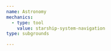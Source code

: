 ```yaml
---
name: Astronomy
mechanics:
  - type: tool
    value: starship-system-navigation
type: subgrounds

---
```


